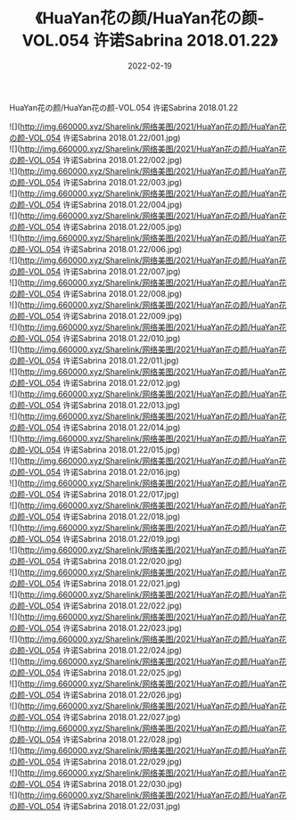 ﻿---
layout: post
title:  《HuaYan花の颜/HuaYan花の颜-VOL.054 许诺Sabrina 2018.01.22》
date:   2022-02-19
img: http://img.660000.xyz/Sharelink/网络美图/2021/HuaYan花の颜/HuaYan花の颜-VOL.054 许诺Sabrina 2018.01.22/000.jpg
categories: [美女, 清纯, 唯美]
---

HuaYan花の颜/HuaYan花の颜-VOL.054 许诺Sabrina 2018.01.22

 ![](http://img.660000.xyz/Sharelink/网络美图/2021/HuaYan花の颜/HuaYan花の颜-VOL.054 许诺Sabrina 2018.01.22/001.jpg) <br>![](http://img.660000.xyz/Sharelink/网络美图/2021/HuaYan花の颜/HuaYan花の颜-VOL.054 许诺Sabrina 2018.01.22/002.jpg) <br>![](http://img.660000.xyz/Sharelink/网络美图/2021/HuaYan花の颜/HuaYan花の颜-VOL.054 许诺Sabrina 2018.01.22/003.jpg) <br>![](http://img.660000.xyz/Sharelink/网络美图/2021/HuaYan花の颜/HuaYan花の颜-VOL.054 许诺Sabrina 2018.01.22/004.jpg) <br>![](http://img.660000.xyz/Sharelink/网络美图/2021/HuaYan花の颜/HuaYan花の颜-VOL.054 许诺Sabrina 2018.01.22/005.jpg) <br>![](http://img.660000.xyz/Sharelink/网络美图/2021/HuaYan花の颜/HuaYan花の颜-VOL.054 许诺Sabrina 2018.01.22/006.jpg) <br>![](http://img.660000.xyz/Sharelink/网络美图/2021/HuaYan花の颜/HuaYan花の颜-VOL.054 许诺Sabrina 2018.01.22/007.jpg) <br>![](http://img.660000.xyz/Sharelink/网络美图/2021/HuaYan花の颜/HuaYan花の颜-VOL.054 许诺Sabrina 2018.01.22/008.jpg) <br>![](http://img.660000.xyz/Sharelink/网络美图/2021/HuaYan花の颜/HuaYan花の颜-VOL.054 许诺Sabrina 2018.01.22/009.jpg) <br>![](http://img.660000.xyz/Sharelink/网络美图/2021/HuaYan花の颜/HuaYan花の颜-VOL.054 许诺Sabrina 2018.01.22/010.jpg) <br>![](http://img.660000.xyz/Sharelink/网络美图/2021/HuaYan花の颜/HuaYan花の颜-VOL.054 许诺Sabrina 2018.01.22/011.jpg) <br>![](http://img.660000.xyz/Sharelink/网络美图/2021/HuaYan花の颜/HuaYan花の颜-VOL.054 许诺Sabrina 2018.01.22/012.jpg) <br>![](http://img.660000.xyz/Sharelink/网络美图/2021/HuaYan花の颜/HuaYan花の颜-VOL.054 许诺Sabrina 2018.01.22/013.jpg) <br>![](http://img.660000.xyz/Sharelink/网络美图/2021/HuaYan花の颜/HuaYan花の颜-VOL.054 许诺Sabrina 2018.01.22/014.jpg) <br>![](http://img.660000.xyz/Sharelink/网络美图/2021/HuaYan花の颜/HuaYan花の颜-VOL.054 许诺Sabrina 2018.01.22/015.jpg) <br>![](http://img.660000.xyz/Sharelink/网络美图/2021/HuaYan花の颜/HuaYan花の颜-VOL.054 许诺Sabrina 2018.01.22/016.jpg) <br>![](http://img.660000.xyz/Sharelink/网络美图/2021/HuaYan花の颜/HuaYan花の颜-VOL.054 许诺Sabrina 2018.01.22/017.jpg) <br>![](http://img.660000.xyz/Sharelink/网络美图/2021/HuaYan花の颜/HuaYan花の颜-VOL.054 许诺Sabrina 2018.01.22/018.jpg) <br>![](http://img.660000.xyz/Sharelink/网络美图/2021/HuaYan花の颜/HuaYan花の颜-VOL.054 许诺Sabrina 2018.01.22/019.jpg) <br>![](http://img.660000.xyz/Sharelink/网络美图/2021/HuaYan花の颜/HuaYan花の颜-VOL.054 许诺Sabrina 2018.01.22/020.jpg) <br>![](http://img.660000.xyz/Sharelink/网络美图/2021/HuaYan花の颜/HuaYan花の颜-VOL.054 许诺Sabrina 2018.01.22/021.jpg) <br>![](http://img.660000.xyz/Sharelink/网络美图/2021/HuaYan花の颜/HuaYan花の颜-VOL.054 许诺Sabrina 2018.01.22/022.jpg) <br>![](http://img.660000.xyz/Sharelink/网络美图/2021/HuaYan花の颜/HuaYan花の颜-VOL.054 许诺Sabrina 2018.01.22/023.jpg) <br>![](http://img.660000.xyz/Sharelink/网络美图/2021/HuaYan花の颜/HuaYan花の颜-VOL.054 许诺Sabrina 2018.01.22/024.jpg) <br>![](http://img.660000.xyz/Sharelink/网络美图/2021/HuaYan花の颜/HuaYan花の颜-VOL.054 许诺Sabrina 2018.01.22/025.jpg) <br>![](http://img.660000.xyz/Sharelink/网络美图/2021/HuaYan花の颜/HuaYan花の颜-VOL.054 许诺Sabrina 2018.01.22/026.jpg) <br>![](http://img.660000.xyz/Sharelink/网络美图/2021/HuaYan花の颜/HuaYan花の颜-VOL.054 许诺Sabrina 2018.01.22/027.jpg) <br>![](http://img.660000.xyz/Sharelink/网络美图/2021/HuaYan花の颜/HuaYan花の颜-VOL.054 许诺Sabrina 2018.01.22/028.jpg) <br>![](http://img.660000.xyz/Sharelink/网络美图/2021/HuaYan花の颜/HuaYan花の颜-VOL.054 许诺Sabrina 2018.01.22/029.jpg) <br>![](http://img.660000.xyz/Sharelink/网络美图/2021/HuaYan花の颜/HuaYan花の颜-VOL.054 许诺Sabrina 2018.01.22/030.jpg) <br>![](http://img.660000.xyz/Sharelink/网络美图/2021/HuaYan花の颜/HuaYan花の颜-VOL.054 许诺Sabrina 2018.01.22/031.jpg) <br>